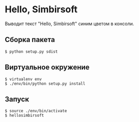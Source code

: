 # Hello, Simbirsoft
Выводит текст "Hello, Simbirsoft" синим цветом в консоли.
## Сборка пакета
```
$ python setup.py sdist
```
## Виртуальное окружение
```
$ virtualenv env
$ ./env/bin/python setup.py install
```
## Запуск
```
$ source ./env/bin/activate
$ hellosimbirsoft
```